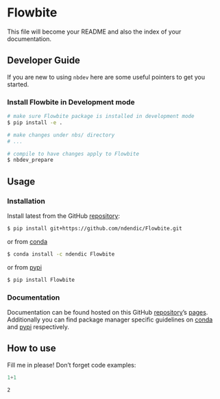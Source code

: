 # Flowbite


<!-- WARNING: THIS FILE WAS AUTOGENERATED! DO NOT EDIT! -->

This file will become your README and also the index of your
documentation.

## Developer Guide

If you are new to using `nbdev` here are some useful pointers to get you
started.

### Install Flowbite in Development mode

``` sh
# make sure Flowbite package is installed in development mode
$ pip install -e .

# make changes under nbs/ directory
# ...

# compile to have changes apply to Flowbite
$ nbdev_prepare
```

## Usage

### Installation

Install latest from the GitHub
[repository](https://github.com/ndendic/Flowbite):

``` sh
$ pip install git+https://github.com/ndendic/Flowbite.git
```

or from [conda](https://anaconda.org/ndendic/Flowbite)

``` sh
$ conda install -c ndendic Flowbite
```

or from [pypi](https://pypi.org/project/Flowbite/)

``` sh
$ pip install Flowbite
```

### Documentation

Documentation can be found hosted on this GitHub
[repository](https://github.com/ndendic/Flowbite)’s
[pages](https://ndendic.github.io/Flowbite/). Additionally you can find
package manager specific guidelines on
[conda](https://anaconda.org/ndendic/Flowbite) and
[pypi](https://pypi.org/project/Flowbite/) respectively.

## How to use

Fill me in please! Don’t forget code examples:

``` python
1+1
```

    2
